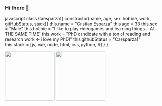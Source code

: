 ### Hi there 👋
javascript
class Caesparza1{
  constructor(name, age, sex, hobbie, work, gitHubStatus, stack){
    this.name = "Cristian Esparza"
    this.age = 33
    this.sex = "Male"
    this.hobbie = "I like to play videogames and learning things... AT THE SAME TIME"
    this.work = "PhD candidate with a ton of reading and research work <- i love my PhD!"
    this.githubStatus = "Caesparza1"
    this.stack = [js, vue, node, html, css, python, R]
  }
}


<a href="https://github.com/unciafidelis">
  <img height="160em" src="https://github-readme-stats.vercel.app/api?username=krat0z45">
  <img height="160em" src="https://github-readme-stats.vercel.app/api/top-langs/?username=krat0z45">
</a>

